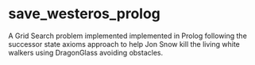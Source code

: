 # save_westeros_prolog

A Grid Search problem implemented implemented in Prolog following the successor state axioms approach to help Jon Snow kill the living white walkers 
using DragonGlass avoiding obstacles.
